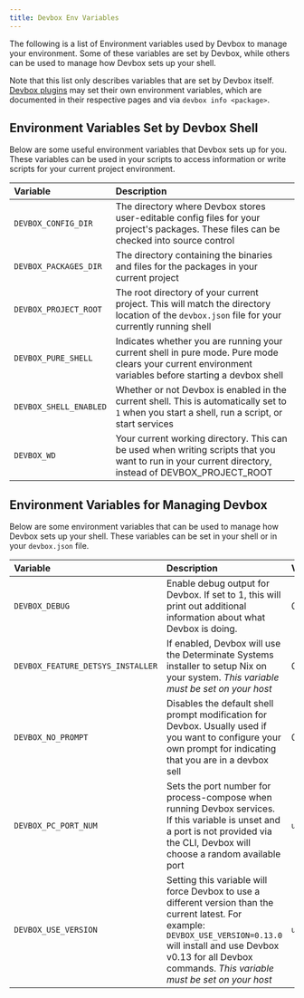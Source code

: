 ```yaml
---
title: Devbox Env Variables
---
```


The following is a list of Environment variables used by Devbox to manage your environment. Some of these variables are set by Devbox, while others can be used to manage how Devbox sets up your shell.

Note that this list only describes variables that are set by Devbox itself. [Devbox plugins](/devbox/docs/guides/plugins) may set their own environment variables, which are documented in their respective pages and via `devbox info <package>`.

## Environment Variables Set by Devbox Shell

Below are some useful environment variables that Devbox sets up for you. These variables can be used in your scripts to access information or write scripts for your current project environment.

| Variable | Description |
|:--------|:-----------|
|`DEVBOX_CONFIG_DIR`| The directory where Devbox stores user-editable config files for your project's packages. These files can be checked into source control |
|`DEVBOX_PACKAGES_DIR`| The directory containing the binaries and files for the packages in your current project |
| `DEVBOX_PROJECT_ROOT` | The root directory of your current project. This will match the directory location of the `devbox.json` file for your currently running shell |
| `DEVBOX_PURE_SHELL` | Indicates whether you are running your current shell in pure mode. Pure mode clears your current environment variables before starting a devbox shell |
| `DEVBOX_SHELL_ENABLED` | Whether or not Devbox is enabled in the current shell. This is automatically set to `1` when you start a shell, run a script, or start services |
| `DEVBOX_WD` | Your current working directory. This can be used when writing scripts that you want to run in your current directory, instead of DEVBOX_PROJECT_ROOT |


## Environment Variables for Managing Devbox

Below are some environment variables that can be used to manage how Devbox sets up your shell. These variables can be set in your shell or in your `devbox.json` file.

| Variable | Description | Value |
|:--------|:-----------|:------------|
|`DEVBOX_DEBUG` | Enable debug output for Devbox. If set to 1, this will print out additional information about what Devbox is doing. | 0 |
|`DEVBOX_FEATURE_DETSYS_INSTALLER` | If enabled, Devbox will use the Determinate Systems installer to setup Nix on your system. _This variable must be set on your host_ | 0 |
|`DEVBOX_NO_PROMPT` | Disables the default shell prompt modification for Devbox. Usually used if you want to configure your own prompt for indicating that you are in a devbox sell | 0 |
|`DEVBOX_PC_PORT_NUM` | Sets the port number for process-compose when running Devbox services. If this variable is unset and a port is not provided via the CLI, Devbox will choose a random available port | `unset` |
|`DEVBOX_USE_VERSION` | Setting this variable will force Devbox to use a different version than the current latest. For example: `DEVBOX_USE_VERSION=0.13.0` will install and use Devbox v0.13 for all Devbox commands. _This variable must be set on your host_ | `unset`|

